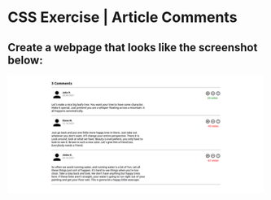 # CSS Exercise | Article Comments
## Create a webpage that looks like the screenshot below:
![CSS Exercise - Preview](./design/preview.png)
